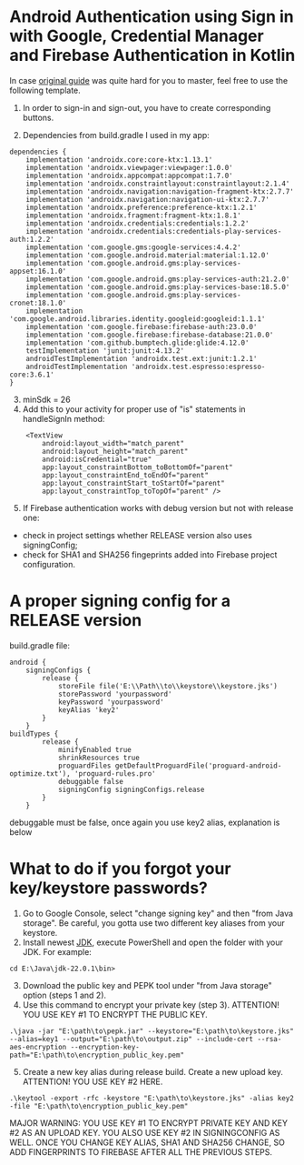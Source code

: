 # Android Authentication using Sign in with Google, Credential Manager and Firebase Authentication in Kotlin
In case [original guide](https://developer.android.com/identity/sign-in/credential-manager-siwg) was quite hard for you to master, feel free to use the following template.

1. In order to sign-in and sign-out, you have to create corresponding buttons.

2. Dependencies from build.gradle I used in my app:
```
dependencies {
    implementation 'androidx.core:core-ktx:1.13.1'
    implementation 'androidx.viewpager:viewpager:1.0.0'
    implementation 'androidx.appcompat:appcompat:1.7.0'
    implementation 'androidx.constraintlayout:constraintlayout:2.1.4'
    implementation 'androidx.navigation:navigation-fragment-ktx:2.7.7'
    implementation 'androidx.navigation:navigation-ui-ktx:2.7.7'
    implementation 'androidx.preference:preference-ktx:1.2.1'
    implementation 'androidx.fragment:fragment-ktx:1.8.1'
    implementation 'androidx.credentials:credentials:1.2.2'
    implementation 'androidx.credentials:credentials-play-services-auth:1.2.2'
    implementation 'com.google.gms:google-services:4.4.2'
    implementation 'com.google.android.material:material:1.12.0'
    implementation 'com.google.android.gms:play-services-appset:16.1.0'
    implementation 'com.google.android.gms:play-services-auth:21.2.0'
    implementation 'com.google.android.gms:play-services-base:18.5.0'
    implementation 'com.google.android.gms:play-services-cronet:18.1.0'
    implementation 'com.google.android.libraries.identity.googleid:googleid:1.1.1'
    implementation 'com.google.firebase:firebase-auth:23.0.0'
    implementation 'com.google.firebase:firebase-database:21.0.0'
    implementation 'com.github.bumptech.glide:glide:4.12.0'
    testImplementation 'junit:junit:4.13.2'
    androidTestImplementation 'androidx.test.ext:junit:1.2.1'
    androidTestImplementation 'androidx.test.espresso:espresso-core:3.6.1'
}
```
3. minSdk = 26
4. Add this to your activity for proper use of "is" statements in handleSignIn method:
```
    <TextView
        android:layout_width="match_parent"
        android:layout_height="match_parent"
        android:isCredential="true"
        app:layout_constraintBottom_toBottomOf="parent"
        app:layout_constraintEnd_toEndOf="parent"
        app:layout_constraintStart_toStartOf="parent"
        app:layout_constraintTop_toTopOf="parent" />
```
5. If Firebase authentication works with debug version but not with release one:
- check in project settings whether RELEASE version also uses signingConfig;
- check for SHA1 and SHA256 fingeprints added into Firebase project configuration.
# A proper signing config for a RELEASE version
build.gradle file:
```
android {
    signingConfigs {
        release {
            storeFile file('E:\\Path\\to\\keystore\\keystore.jks')
            storePassword 'yourpassword'
            keyPassword 'yourpassword'
            keyAlias 'key2'
        }
    }
buildTypes {
        release {
            minifyEnabled true
            shrinkResources true
            proguardFiles getDefaultProguardFile('proguard-android-optimize.txt'), 'proguard-rules.pro'
            debuggable false
            signingConfig signingConfigs.release
        }
    }
```
debuggable must be false, once again
you use key2 alias, explanation is below
# What to do if you forgot your key/keystore passwords?
1. Go to Google Console, select "change signing key" and then "from Java storage". Be careful, you gotta use two different key aliases from your keystore.
2. Install newest [JDK](https://jdk.java.net/22/), execute PowerShell and open the folder with your JDK. For example:
```
cd E:\Java\jdk-22.0.1\bin>
```
3. Download the public key and PEPK tool under "from Java storage" option (steps 1 and 2).
4. Use this command to encrypt your private key (step 3). ATTENTION! YOU USE KEY #1 TO ENCRYPT THE PUBLIC KEY.
```
.\java -jar "E:\path\to\pepk.jar" --keystore="E:\path\to\keystore.jks" --alias=key1 --output="E:\path\to\output.zip" --include-cert --rsa-aes-encryption --encryption-key-path="E:\path\to\encryption_public_key.pem"
```
5. Create a new key alias during release build. Create a new upload key. ATTENTION! YOU USE KEY #2 HERE.
```
.\keytool -export -rfc -keystore "E:\path\to\keystore.jks" -alias key2 -file "E:\path\to\encryption_public_key.pem"
```
MAJOR WARNING: YOU USE KEY #1 TO ENCRYPT PRIVATE KEY AND KEY #2 AS AN UPLOAD KEY. YOU ALSO USE KEY #2 IN SIGNINGCONFIG AS WELL. ONCE YOU CHANGE KEY ALIAS, SHA1 AND SHA256 CHANGE, SO ADD FINGERPRINTS TO FIREBASE AFTER ALL THE PREVIOUS STEPS.
